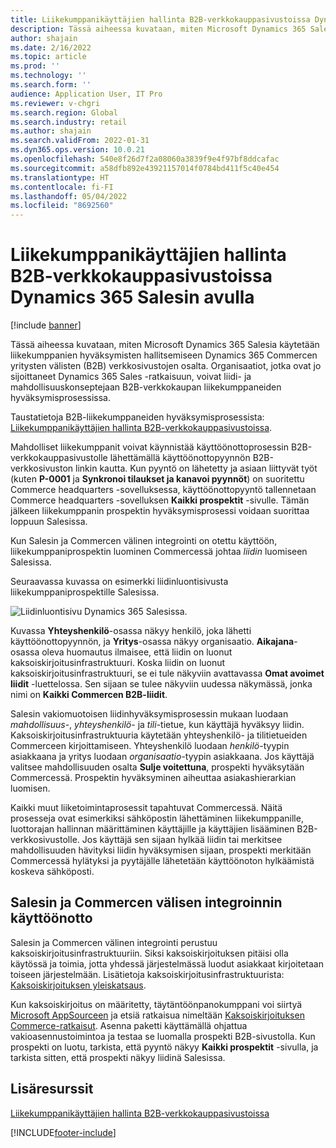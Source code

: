 ```yaml
---
title: Liikekumppanikäyttäjien hallinta B2B-verkkokauppasivustoissa Dynamics 365 Salesin avulla
description: Tässä aiheessa kuvataan, miten Microsoft Dynamics 365 Salesia käytetään liikekumppanien hyväksymisten hallitsemiseen Dynamics 365 Commercen yritysten välisten (B2B) verkkosivustojen osalta.
author: shajain
ms.date: 2/16/2022
ms.topic: article
ms.prod: ''
ms.technology: ''
ms.search.form: ''
audience: Application User, IT Pro
ms.reviewer: v-chgri
ms.search.region: Global
ms.search.industry: retail
ms.author: shajain
ms.search.validFrom: 2022-01-31
ms.dyn365.ops.version: 10.0.21
ms.openlocfilehash: 540e8f26d7f2a08060a3839f9e4f97bf8ddcafac
ms.sourcegitcommit: a58dfb892e43921157014f0784bd411f5c40e454
ms.translationtype: HT
ms.contentlocale: fi-FI
ms.lasthandoff: 05/04/2022
ms.locfileid: "8692560"
---
```

# <a name="manage-business-partner-users-on-b2b-e-commerce-websites-using-dynamics-365-sales"></a>Liikekumppanikäyttäjien hallinta B2B-verkkokauppasivustoissa Dynamics 365 Salesin avulla

[!include [banner](../../includes/banner.md)]

Tässä aiheessa kuvataan, miten Microsoft Dynamics 365 Salesia käytetään liikekumppanien hyväksymisten hallitsemiseen Dynamics 365 Commercen yritysten välisten (B2B) verkkosivustojen osalta. Organisaatiot, jotka ovat jo sijoittaneet Dynamics 365 Sales -ratkaisuun, voivat liidi- ja mahdollisuuskonseptejaan B2B-verkkokaupan liikekumppaneiden hyväksymisprosessissa.

Taustatietoja B2B-liikekumppaneiden hyväksymisprosessista: [Liikekumppanikäyttäjien hallinta B2B-verkkokauppasivustoissa](manage-b2b-users.md).

Mahdolliset liikekumppanit voivat käynnistää käyttöönottoprosessin B2B-verkkokauppasivustolle lähettämällä käyttöönottopyynnön B2B-verkkosivuston linkin kautta. Kun pyyntö on lähetetty ja asiaan liittyvät työt (kuten **P-0001** ja **Synkronoi tilaukset ja kanavoi pyynnöt**) on suoritettu Commerce headquarters -sovelluksessa, käyttöönottopyyntö tallennetaan Commerce headquarters -sovelluksen **Kaikki prospektit** -sivulle. Tämän jälkeen liikekumppanin prospektin hyväksymisprosessi voidaan suorittaa loppuun Salesissa.

Kun Salesin ja Commercen välinen integrointi on otettu käyttöön, liikekumppaniprospektin luominen Commercessä johtaa *liidin* luomiseen Salesissa.

Seuraavassa kuvassa on esimerkki liidinluontisivusta liikekumppaniprospektille Salesissa.

![Liidinluontisivu Dynamics 365 Salesissa.](../media/LeadInSales.png)

Kuvassa **Yhteyshenkilö**-osassa näkyy henkilö, joka lähetti käyttöönottopyynnön, ja **Yritys**-osassa näkyy organisaatio. **Aikajana**-osassa oleva huomautus ilmaisee, että liidin on luonut kaksoiskirjoitusinfrastruktuuri. Koska liidin on luonut kaksoiskirjoitusinfrastruktuuri, se ei tule näkyviin avattavassa **Omat avoimet liidit** -luettelossa. Sen sijaan se tulee näkyviin uudessa näkymässä, jonka nimi on **Kaikki Commercen B2B-liidit**.

Salesin vakiomuotoisen liidinhyväksymisprosessin mukaan luodaan *mahdollisuus*-, *yhteyshenkilö*- ja *tili*-tietue, kun käyttäjä hyväksyy liidin. Kaksoiskirjoitusinfrastruktuuria käytetään yhteyshenkilö- ja tilitietueiden Commerceen kirjoittamiseen. Yhteyshenkilö luodaan *henkilö*-tyypin asiakkaana ja yritys luodaan *organisaatio*-tyypin asiakkaana. Jos käyttäjä valitsee mahdollisuuden osalta **Sulje voitettuna**, prospekti hyväksytään Commercessä. Prospektin hyväksyminen aiheuttaa asiakashierarkian luomisen.

Kaikki muut liiketoimintaprosessit tapahtuvat Commercessä. Näitä prosesseja ovat esimerkiksi sähköpostin lähettäminen liikekumppanille, luottorajan hallinnan määrittäminen käyttäjille ja käyttäjien lisääminen B2B-verkkosivustolle. Jos käyttäjä sen sijaan hylkää liidin tai merkitsee mahdollisuuden hävityksi liidin hyväksymisen sijaan, prospekti merkitään Commercessä hylätyksi ja pyytäjälle lähetetään käyttöönoton hylkäämistä koskeva sähköposti.

## <a name="enable-integration-between-sales-and-commerce"></a>Salesin ja Commercen välisen integroinnin käyttöönotto

Salesin ja Commercen välinen integrointi perustuu kaksoiskirjoitusinfrastruktuuriin. Siksi kaksoiskirjoituksen pitäisi olla käytössä ja toimia, jotta yhdessä järjestelmässä luodut asiakkaat kirjoitetaan toiseen järjestelmään. Lisätietoja kaksoiskirjoitusinfrastruktuurista: [Kaksoiskirjoituksen yleiskatsaus](/dynamics365/fin-ops-core/dev-itpro/data-entities/dual-write/dual-write-overview).

Kun kaksoiskirjoitus on määritetty, täytäntöönpanokumppani voi siirtyä [Microsoft AppSourceen](https://appsource.microsoft.com/) ja etsiä ratkaisua nimeltään [Kaksoiskirjoituksen Commerce-ratkaisut](https://partner.microsoft.com/dashboard/commercial-marketplace/offers/7ca1d8c9-dc79-4cb7-a82e-8dc96a25acca/overview). Asenna paketti käyttämällä ohjattua vakioasennustoimintoa ja testaa se luomalla prospekti B2B-sivustolla. Kun prospekti on luotu, tarkista, että pyyntö näkyy **Kaikki prospektit** -sivulla, ja tarkista sitten, että prospekti näkyy liidinä Salesissa.

## <a name="additional-resources"></a>Lisäresurssit

[Liikekumppanikäyttäjien hallinta B2B-verkkokauppasivustoissa](manage-b2b-users.md)

[!INCLUDE[footer-include](../../includes/footer-banner.md)]
